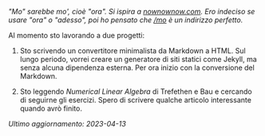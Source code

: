 
_"Mo" sarebbe mo', cioè "ora". Si ispira a
[nownownow.com](https://www.nownownow.com/about).
Ero indeciso se usare "ora" o "adesso", poi ho pensato che [/mo](/mo) è un
indirizzo perfetto._

Al momento sto lavorando a due progetti:

1. Sto scrivendo un convertitore minimalista da Markdown a HTML. Sul lungo periodo,
   vorrei creare un generatore di siti statici come Jekyll, ma senza alcuna
   dipendenza esterna. Per ora inizio con la conversione del Markdown.

1. Sto leggendo _Numerical Linear Algebra_ di Trefethen e Bau e cercando di
   seguirne gli esercizi. Spero di scrivere qualche articolo interessante quando
   avrò finito.

_Ultimo aggiornamento: 2023-04-13_
